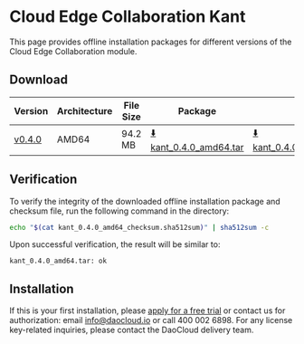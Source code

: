 # Cloud Edge Collaboration Kant

This page provides offline installation packages for different versions of the Cloud Edge Collaboration module.

## Download

| Version     | Architecture | File Size | Package      | Checksum File | Update Date |
|-------------| ----- |-----------|---------------| ---------- |-----------|
| [v0.4.0](../../kant/intro/release-notes.md) | AMD64 | 94.2 MB   | [:arrow_down: kant_0.4.0_amd64.tar](https://qiniu-download-public.daocloud.io/DaoCloud_Enterprise/kant_0.4.0_amd64.tar) | [:arrow_down: kant_0.4.0_amd64_checksum.sha512sum](https://qiniu-download-public.daocloud.io/DaoCloud_Enterprise/kant_0.4.0_amd64_checksum.sha512sum) | 2023-9-19 |

## Verification

To verify the integrity of the downloaded offline installation package and checksum file,
 run the following command in the directory:

```sh
echo "$(cat kant_0.4.0_amd64_checksum.sha512sum)" | sha512sum -c
```

Upon successful verification, the result will be similar to:

```none
kant_0.4.0_amd64.tar: ok
```

## Installation

If this is your first installation, please [apply for a free trial](../../dce/license0.md) or contact us for authorization: email info@daocloud.io or call 400 002 6898.
For any license key-related inquiries, please contact the DaoCloud delivery team.
